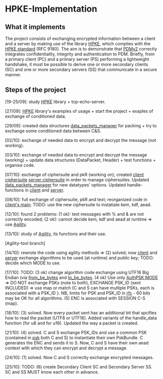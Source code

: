 # HPKE-Implementation
What it implements
------------------
The project consists of exchanging encrypted information between a client and a server by making use of the library [HPKE](https://www.rfc-editor.org/rfc/rfc9180.html), which complies with the [HPKE standard](https://www.rfc-editor.org/rfc/rfc9180.html) (RFC 9180). The aim is to demonstrate that [PDMv2](https://datatracker.ietf.org/doc/html/draft-ietf-ippm-encrypted-pdmv2-02) correctly integrates confidentiality, integrity and authentication to PDM. Briefly, from a primary client (PC) and a primary server (PS) performing a lightweight handshake, it must be possible to derive one or more secondary clients (SC) and one or more secondary servers (SS) that communicate in a secure manner.

Steps of the project
------------------
[19-25/09]: study [HPKE](https://www.rfc-editor.org/rfc/rfc9180.html) library + tcp-echo-server.

[27/09]: [HPKE](https://www.rfc-editor.org/rfc/rfc9180.html) library's examples of usage + start the project + exaples of exchange of conditioned data.

[29/09]: created data structures [data_packets_manager](CS-HPKE/client/src/data_packets_manager.rs) for packing + try to exchange some conditioned data between C&S.

[02/10]: exchange of needed data to encrypt and decrypt the message (not working).

[03/10]: exchange of needed data to encrypt and decrypt the message (working) + update data structures (DataPacket, Header) + test functions + organise code.

[07/10]: exchange of ciphersuite and pkR (working on); created [client ciphersuite](CS-HPKE/client/src/ciphersuite_client.rs) [server ciphersuite](CS-HPKE/server/src/ciphersuite_server.rs) in order to manage ciphersuites. Updated [data_packets_manager](CS-HPKE/client/src/data_packets_manager.rs) for new datatypes' options. Updated handle-functions in [client](CS-HPKE/client/src/main.rs) and [server](CS-HPKE/server/src/main.rs).

[08/10]: full exchange of ciphersuite, pkR and text; reorganized code in [client's main](CS-HPKE/client/src/main.rs); TODO: use the new ciphersuite to instatiate kem, kdf, aead.

[12/10]:  found 2 problems: (1 ok): text messages with % and & are not correctly encoded; (2 ok): cannot decide kem, kdf and aead at runtime => use [Agility](https://github.com/rozbb/rust-hpke/blob/master/examples/agility.rs).

[13/10]: study of [Agility](https://github.com/rozbb/rust-hpke/blob/master/examples/agility.rs), its functions and their use.

[Agility-tool branch]

[14/10]: rewrote the code using agility methods => (2) solved; now [client](https://github.com/GabrieleGalli/HPKE-Implementation/blob/Agility-tool/CS-HPKE/client/src/main.rs) and [server](https://github.com/GabrieleGalli/HPKE-Implementation/blob/Agility-tool/CS-HPKE/server/src/main.rs) exchange algorithms to be used (at runtime) and public key; TODO: decide which MODE to use.

[17/10]: TODO: (3 ok) change algorithm code exchange using UTF16 Big Endian (via [from_be_bytes](https://doc.rust-lang.org/std/primitive.u16.html#method.from_be_bytes) and [to_be_bytes](https://doc.rust-lang.org/std/primitive.u16.html#method.to_be_bytes). (4 ok) Use only [AuthPSK MODE](https://www.rfc-editor.org/rfc/rfc9180.html) => DO NOT exchange PSKs (note to both), EXCHANGE PSK_ID (sent INCLUDED) => use map or match {C and S can have multiple PSKs, each is associated with a PSK_ID }. NB, limits for PSK and PSK_ID in [rfc](https://www.rfc-editor.org/rfc/rfc9180.html) - 60 bits may be OK for all algorithms. (5) ENC is associated with SESSION C-S (map).

[18/10]: (3) solved. Now every packet sent has an additional bit that spcifies how to read the packet (UTF8 or UTF16). Added variants of the handle_data function (for u8 and for u16). Updated the way a packet is created.

[21/10]: (4) solved. C and S exchange PSK_IDs and use a common PSK (contained in [psk](https://github.com/GabrieleGalli/HPKE-Implementation/blob/Agility-tool/CS-HPKE/server/src/psk.rs) both C and S) to instantiate their own PskBundle. C generates the ENC and sends it to S. Now, C and S have their own aead context with which they can encrypt and decrypt a message.

[24/10]: (1) solved. Now C and S correctly exchange encrypted messages.

[25/10]: TODO: (6) create Secondary Client SC and Secondary Server SS. SC and SS MUST know each other in advance. 
